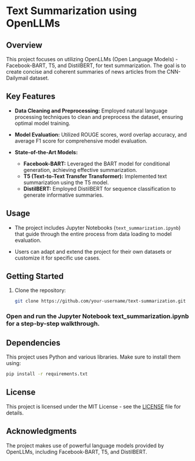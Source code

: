 # Text Summarization using OpenLLMs

## Overview

This project focuses on utilizing OpenLLMs (Open Language Models) - Facebook-BART, T5, and DistilBERT, for text summarization. The goal is to create concise and coherent summaries of news articles from the CNN-Dailymail dataset.

## Key Features

- **Data Cleaning and Preprocessing:** Employed natural language processing techniques to clean and preprocess the dataset, ensuring optimal model training.
  
- **Model Evaluation:** Utilized ROUGE scores, word overlap accuracy, and average F1 score for comprehensive model evaluation.

- **State-of-the-Art Models:**
  - **Facebook-BART:** Leveraged the BART model for conditional generation, achieving effective summarization.
  - **T5 (Text-to-Text Transfer Transformer):** Implemented text summarization using the T5 model.
  - **DistilBERT:** Employed DistilBERT for sequence classification to generate informative summaries.

## Usage

- The project includes Jupyter Notebooks (`text_summarization.ipynb`) that guide through the entire process from data loading to model evaluation.

- Users can adapt and extend the project for their own datasets or customize it for specific use cases.

## Getting Started

1. Clone the repository:
   ```bash
   git clone https://github.com/your-username/text-summarization.git
   ```

### Open and run the Jupyter Notebook text_summarization.ipynb for a step-by-step walkthrough.


## Dependencies
This project uses Python and various libraries. Make sure to install them using:

```bash
pip install -r requirements.txt
```

## License
This project is licensed under the MIT License - see the [LICENSE](LICENSE) file for details.

## Acknowledgments
The project makes use of powerful language models provided by OpenLLMs, including Facebook-BART, T5, and DistilBERT.

